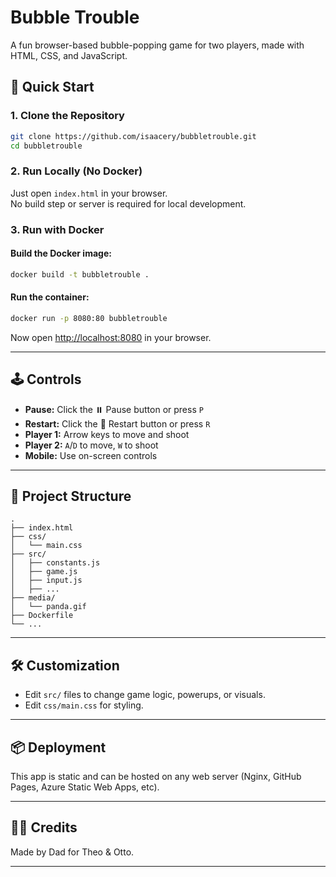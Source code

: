 # Bubble Trouble

A fun browser-based bubble-popping game for two players, made with HTML, CSS, and JavaScript.

## 🚀 Quick Start

### 1. **Clone the Repository**

```sh
git clone https://github.com/isaacery/bubbletrouble.git
cd bubbletrouble
```

### 2. **Run Locally (No Docker)**

Just open `index.html` in your browser.  
No build step or server is required for local development.

### 3. **Run with Docker**

#### Build the Docker image:

```sh
docker build -t bubbletrouble .
```

#### Run the container:

```sh
docker run -p 8080:80 bubbletrouble
```

Now open [http://localhost:8080](http://localhost:8080) in your browser.

---

## 🕹️ Controls

- **Pause:** Click the ⏸️ Pause button or press `P`
- **Restart:** Click the 🔄 Restart button or press `R`
- **Player 1:** Arrow keys to move and shoot
- **Player 2:** `A`/`D` to move, `W` to shoot
- **Mobile:** Use on-screen controls

---

## 📝 Project Structure

```
.
├── index.html
├── css/
│   └── main.css
├── src/
│   ├── constants.js
│   ├── game.js
│   ├── input.js
│   ├── ...
├── media/
│   └── panda.gif
├── Dockerfile
└── ...
```

---

## 🛠️ Customization

- Edit `src/` files to change game logic, powerups, or visuals.
- Edit `css/main.css` for styling.

---

## 📦 Deployment

This app is static and can be hosted on any web server (Nginx, GitHub Pages, Azure Static Web Apps, etc).

---

## 🧑‍💻 Credits

Made by Dad for Theo & Otto.

---